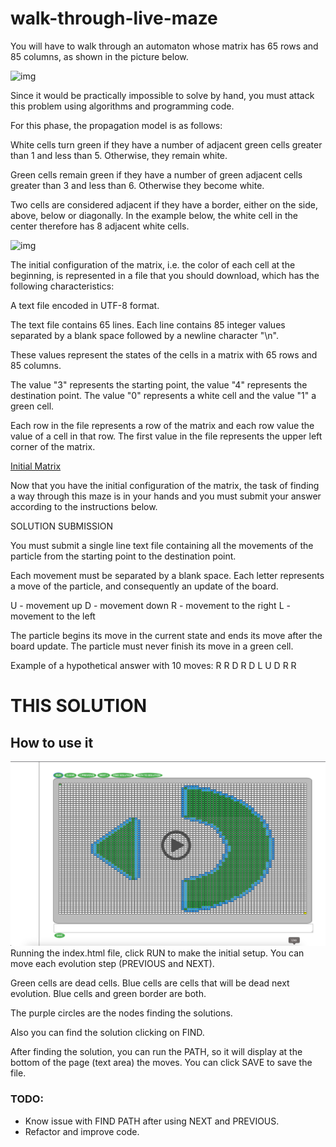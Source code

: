 # walk-through-live-maze

You will have to walk through an automaton whose matrix has 65 rows and 85 columns, as shown in the picture below.

![img](https://s3.amazonaws.com/appforest_uf/f1678974277696x482880009856060860/richtext_content.png)

Since it would be practically impossible to solve by hand, you must attack this problem using algorithms and programming code. 

For this phase, the propagation model is as follows:

White cells turn green if they have a number of adjacent green cells greater than 1 and less than 5. Otherwise, they remain white.

Green cells remain green if they have a number of green adjacent cells greater than 3 and less than 6. Otherwise they become white.

Two cells are considered adjacent if they have a border, either on the side, above, below or diagonally. In the example below, the white cell in the center therefore has 8 adjacent white cells.

![img](https://lh4.googleusercontent.com/ZZdrFxboPEQ8lbX56ltLdKJ2dEdGkaXa9B7Xbmfv-LjtvULLoDWMmy3WLDUIUlyM0-2zU51DkrplBe_d8KSqEeUuoqQPW76L-YfYjc31wxJPkoEKVowNtPEEnu15NWZ5p944HMXJkGKTWs0kRdT0tw)

The initial configuration of the matrix, i.e. the color of each cell at the beginning, is represented in a file that you should download, which has the following characteristics:

A text file encoded in UTF-8 format. 

The text file contains 65 lines. Each line contains 85 integer values separated by a blank space followed by a newline character "\n". 

These values represent the states of the cells in a matrix with 65 rows and 85 columns. 

The value "3" represents the starting point, the value "4" represents the destination point. The value "0" represents a white cell and the value "1" a green cell.

 Each row in the file represents a row of the matrix and each row value the value of a cell in that row. The first value in the file represents the upper left corner of the matrix.


[Initial Matrix](https://s3.amazonaws.com/appforest_uf/f1678907491882x777874554533324300/input.txt)


Now that you have the initial configuration of the matrix, the task of finding a way through this maze is in your hands and you must submit your answer according to the instructions below.


SOLUTION SUBMISSION

You must submit a single line text file containing all the movements of the particle from the starting point to the destination point. 

Each movement must be separated by a blank space. Each letter represents a move of the particle, and consequently an update of the board.

U - movement up
D - movement down
R - movement to the right
L - movement to the left

The particle begins its move in the current state and ends its move after the board update. The particle must never finish its move in a green cell.

Example of a hypothetical answer with 10 moves: R R D R D L U D R R


# THIS SOLUTION
## How to use it
[![Watch the video](screenshot.png)](https://youtu.be/hGsn5Vas370)
Running the index.html file, click RUN to make the initial setup.
You can move each evolution step (PREVIOUS and NEXT).

Green cells are dead cells.
Blue cells are cells that will be dead next evolution.
Blue cells and green border are both.

The purple circles are the nodes finding the solutions.

Also you can find the solution clicking on FIND.

After finding the solution, you can run the PATH, so it will display at the bottom of the page (text area) the moves.
You can click SAVE to save the file.

### TODO:
- Know issue with FIND PATH after using NEXT and PREVIOUS.
- Refactor and improve code.
